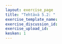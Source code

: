 ```yaml
---
layout: exercise_page
title: "Tehtävä 5.2: "
exercise_template_name: 
exercise_discussion_id: 
exercise_upload_id: 
kesken: 1
---
```


